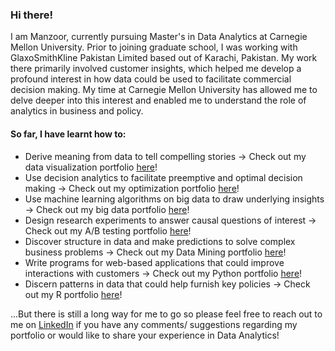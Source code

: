 ### Hi there!

I am Manzoor, currently pursuing Master's in Data Analytics at Carnegie Mellon University. Prior to joining graduate school, I was working with GlaxoSmithKline Pakistan Limited based out of Karachi, Pakistan. My work there primarily involved customer insights, which helped me develop a profound interest in how data could be used to facilitate commercial decision making. My time at Carnegie Mellon University has allowed me to delve deeper into this interest and enabled me to understand the role of analytics in business and policy. 

#### So far, I have learnt how to:

* Derive meaning from data to tell compelling stories -> Check out my data visualization portfolio [here](https://github.com/mhmirza/DataViz)!
* Use decision analytics to facilitate preemptive and optimal decision making -> Check out my optimization portfolio [here](https://github.com/mhmirza/Optimization)!
* Use machine learning algorithms on big data to draw underlying insights -> Check out my big data portfolio [here](https://github.com/mhmirza/BigData)!
* Design research experiments to answer causal questions of interest -> Check out my A/B testing portfolio [here](https://github.com/mhmirza/ABTesting)!
* Discover structure in data and make predictions to solve complex business problems -> Check out my Data Mining portfolio [here](https://github.com/mhmirza/DataMining)!
* Write programs for web-based applications that could improve interactions with customers -> Check out my Python portfolio [here](https://github.com/mhmirza/PythonProgramming)!
* Discern patterns in data that could help furnish key policies -> Check out my R portfolio [here](https://github.com/mhmirza/RAnalytics)!

...But there is still a long way for me to go so please feel free to reach out to me on [LinkedIn](https://www.linkedin.com/in/manzoorhassanmirza/) if you have any comments/ suggestions regarding my portfolio or would like to share your experience in Data Analytics!
